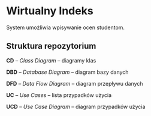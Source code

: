Wirtualny Indeks
================
System umożliwia wpisywanie ocen studentom.

Struktura repozytorium
----------------------
**CD** – *Class Diagram* – diagramy klas

**DBD** – *Database Diagram* – diagram bazy danych

**DFD** – *Data Flow Diagram* – diagram przepływu danych

**UC** – *Use Cases* – lista przypadków użycia

**UCD** – *Use Case Diagram* – diagram przypadków użycia

